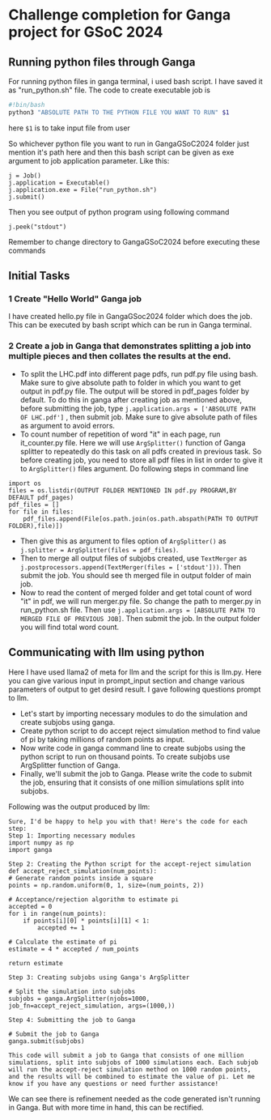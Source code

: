 # Challenge completion for Ganga project for GSoC 2024

## Running python files through Ganga

For running python files in ganga terminal, i used bash script. I have saved it as "run_python.sh" file. The code to create executable job is
```bash
#!bin/bash
python3 "ABSOLUTE PATH TO THE PYTHON FILE YOU WANT TO RUN" $1
```
here `$1` is to take input file from user

So whichever python file you want to run in GangaGSoC2024 folder just mention it's path here and then this bash script can be given as exe argument to job application parameter. Like this:
```
j = Job()
j.application = Executable()
j.application.exe = File("run_python.sh")
j.submit()
```
Then you see output of python program using following command
```
j.peek("stdout")
```

Remember to change directory to GangaGSoC2024 before executing these commands


## Initial Tasks

### 1 Create "Hello World" Ganga job

I have created hello.py file in GangaGSoc2024 folder which does the job.
This can be executed by bash script which can be run in Ganga terminal.

### 2 Create a job in Ganga that demonstrates splitting a job into multiple pieces and then collates the results at the end.
 - To split the LHC.pdf into different page pdfs, run pdf.py file using bash. Make sure to give absolute path to folder in which you want to get output in pdf.py file. The output will be stored in pdf_pages folder by default. To do this in ganga after creating job as mentioned above, before submitting the job, type `j.application.args = ['ABSOLUTE PATH OF LHC.pdf']` , then submit job. Make sure to give absolute path of files as argument to avoid errors.
 - To count number of repetition of word "it" in each page, run it_counter.py file. Here we will use `ArgSplitter()` function of Ganga splitter to repeatedly do this task on all pdfs created in previous task. So before creating job, you need to store all pdf files in list in order to give it to `ArgSplitter()` files argument. Do following steps in command line
```
import os
files = os.listdir(OUTPUT FOLDER MENTIONED IN pdf.py PROGRAM,BY DEFAULT pdf_pages)
pdf_files = []
for file in files:
	pdf_files.append(File[os.path.join(os.path.abspath(PATH TO OUTPUT FOLDER),file)])
```
 - Then give this as argument to files option of `ArgSplitter()` as `j.splitter = ArgSplitter(files = pdf_files)`. 
 - Then to merge all output files of subjobs created, use `TextMerger` as `j.postprocessors.append(TextMerger(files = ['stdout']))`. Then submit the job. You should see th merged file in output folder of main job.
 - Now to read the content of merged folder and get total count of word "it" in pdf, we will run merger.py file. So change the path to merger.py in run_python.sh file. Then use `j.application.args = [ABSOLUTE PATH TO MERGED FILE OF PREVIOUS JOB]`. Then submit the job. In the output folder you will find total word count.
 
 
## Communicating with llm using python
Here I have used llama2 of meta for llm and the script for this is llm.py. Here you can give various input in prompt_input section and change various parameters of output to get desird result. I gave following questions prompt to llm.
 - Let's start by importing necessary modules to do the simulation and create subjobs using ganga.
 - Create python script to do accept reject simulation method to find value of pi by taking millions of random points as input.
 - Now write code in ganga command line to create subjobs using the python script to run on thousand points. To create subjobs use ArgSplitter function of Ganga.
 - Finally, we'll submit the job to Ganga. Please write the code to submit the job, ensuring that it consists of one million simulations split into subjobs.

Following was the output produced by llm:
```
Sure, I'd be happy to help you with that! Here's the code for each step:
Step 1: Importing necessary modules
import numpy as np
import ganga

Step 2: Creating the Python script for the accept-reject simulation
def accept_reject_simulation(num_points):
# Generate random points inside a square
points = np.random.uniform(0, 1, size=(num_points, 2))

# Acceptance/rejection algorithm to estimate pi
accepted = 0
for i in range(num_points):
    if points[i][0] * points[i][1] < 1:
        accepted += 1

# Calculate the estimate of pi
estimate = 4 * accepted / num_points

return estimate

Step 3: Creating subjobs using Ganga's ArgSplitter

# Split the simulation into subjobs
subjobs = ganga.ArgSplitter(njobs=1000, job_fn=accept_reject_simulation, args=(1000,))

Step 4: Submitting the job to Ganga

# Submit the job to Ganga
ganga.submit(subjobs)

This code will submit a job to Ganga that consists of one million simulations, split into subjobs of 1000 simulations each. Each subjob will run the accept-reject simulation method on 1000 random points, and the results will be combined to estimate the value of pi. Let me know if you have any questions or need further assistance!
```

We can see there is refinement needed as the code generated isn't running in Ganga. But with more time in hand, this can be rectified.

